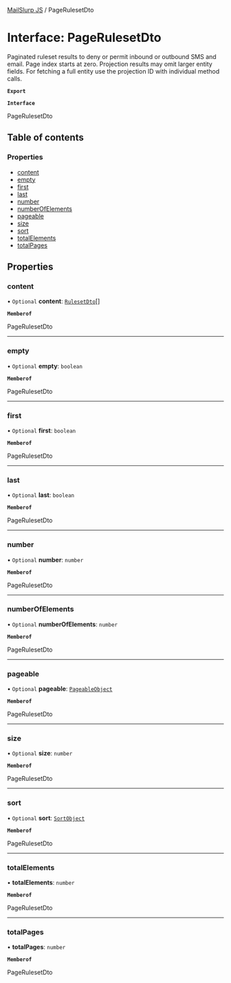 [MailSlurp JS](../README.md) / PageRulesetDto

# Interface: PageRulesetDto

Paginated ruleset results to deny or permit inbound or outbound SMS and email. Page index starts at zero. Projection results may omit larger entity fields. For fetching a full entity use the projection ID with individual method calls.

**`Export`**

**`Interface`**

PageRulesetDto

## Table of contents

### Properties

- [content](PageRulesetDto.md#content)
- [empty](PageRulesetDto.md#empty)
- [first](PageRulesetDto.md#first)
- [last](PageRulesetDto.md#last)
- [number](PageRulesetDto.md#number)
- [numberOfElements](PageRulesetDto.md#numberofelements)
- [pageable](PageRulesetDto.md#pageable)
- [size](PageRulesetDto.md#size)
- [sort](PageRulesetDto.md#sort)
- [totalElements](PageRulesetDto.md#totalelements)
- [totalPages](PageRulesetDto.md#totalpages)

## Properties

### content

• `Optional` **content**: [`RulesetDto`](RulesetDto.md)[]

**`Memberof`**

PageRulesetDto

___

### empty

• `Optional` **empty**: `boolean`

**`Memberof`**

PageRulesetDto

___

### first

• `Optional` **first**: `boolean`

**`Memberof`**

PageRulesetDto

___

### last

• `Optional` **last**: `boolean`

**`Memberof`**

PageRulesetDto

___

### number

• `Optional` **number**: `number`

**`Memberof`**

PageRulesetDto

___

### numberOfElements

• `Optional` **numberOfElements**: `number`

**`Memberof`**

PageRulesetDto

___

### pageable

• `Optional` **pageable**: [`PageableObject`](PageableObject.md)

**`Memberof`**

PageRulesetDto

___

### size

• `Optional` **size**: `number`

**`Memberof`**

PageRulesetDto

___

### sort

• `Optional` **sort**: [`SortObject`](SortObject.md)

**`Memberof`**

PageRulesetDto

___

### totalElements

• **totalElements**: `number`

**`Memberof`**

PageRulesetDto

___

### totalPages

• **totalPages**: `number`

**`Memberof`**

PageRulesetDto
